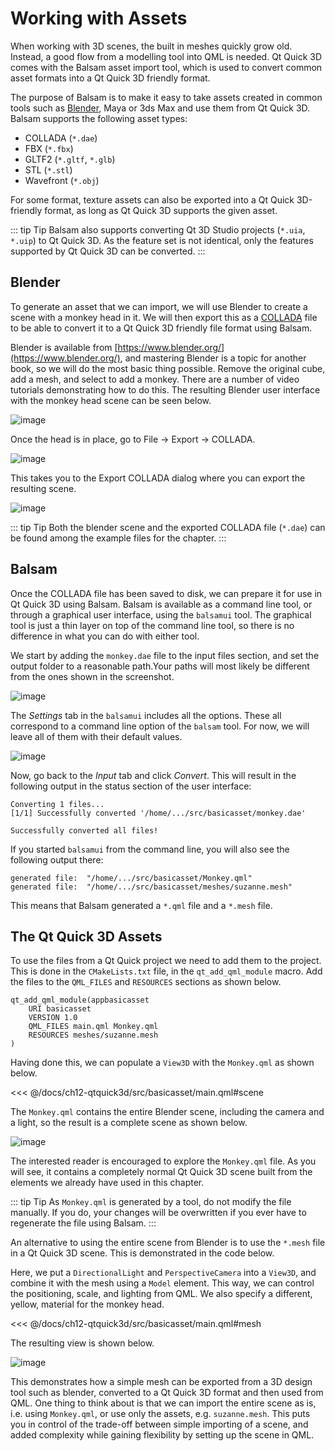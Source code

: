 # Working with Assets

When working with 3D scenes, the built in meshes quickly grow old. Instead, a good flow from a modelling tool into QML is needed. Qt Quick 3D comes with the Balsam asset import tool, which is used to convert common asset formats into a Qt Quick 3D friendly format.

The purpose of Balsam is to make it easy to take assets created in common tools such as [Blender](https://www.blender.org/), Maya or 3ds Max and use them from Qt Quick 3D. Balsam supports the following asset types:

- COLLADA (``*.dae``)
- FBX (``*.fbx``)
- GLTF2 (``*.gltf``, ``*.glb``)
- STL (``*.stl``)
- Wavefront (``*.obj``)

For some format, texture assets can also be exported into a Qt Quick 3D-friendly format, as long as Qt Quick 3D supports the given asset.

::: tip Tip
Balsam also supports converting Qt 3D Studio projects (``*.uia``, ``*.uip``) to Qt Quick 3D. As the feature set is not identical, only the features supported by Qt Quick 3D can be converted.
:::

## Blender

To generate an asset that we can import, we will use Blender to create a scene with a monkey head in it. We will then export this as a [COLLADA](https://en.wikipedia.org/wiki/COLLADA) file to be able to convert it to a Qt Quick 3D friendly file format using Balsam.

Blender is available from [https://www.blender.org/](https://www.blender.org/), and mastering Blender is a topic for another book, so we will do the most basic thing possible. Remove the original cube, add a mesh, and select to add a monkey. There are a number of video tutorials demonstrating how to do this. The resulting Blender user interface with the monkey head scene can be seen below.

![image](./assets/blender-monkey.png)

Once the head is in place, go to File -> Export -> COLLADA.

![image](./assets/blender-export-menu.png)

This takes you to the Export COLLADA dialog where you can export the resulting scene.

![image](./assets/blender-export-collada.png)

::: tip Tip
Both the blender scene and the exported COLLADA file (``*.dae``) can be found among the example files for the chapter.
:::

## Balsam

Once the COLLADA file has been saved to disk, we can prepare it for use in Qt Quick 3D using Balsam. Balsam is available as a command line tool, or through a graphical user interface, using the ``balsamui`` tool. The graphical tool is just a thin layer on top of the command line tool, so there is no difference in what you can do with either tool.

We start by adding the ``monkey.dae`` file to the input files section, and set the output folder to a reasonable path.Your paths will most likely be different from the ones shown in the screenshot.

![image](./assets/balsamui-1.png)

The _Settings_ tab in the ``balsamui`` includes all the options. These all correspond to a command line option of the ``balsam`` tool. For now, we will leave all of them with their default values.

![image](./assets/balsamui-2.png)

Now, go back to the _Input_ tab and click _Convert_. This will result in the following output in the status section of the user interface:
    
```
Converting 1 files...
[1/1] Successfully converted '/home/.../src/basicasset/monkey.dae'

Successfully converted all files!
```

If you started ``balsamui`` from the command line, you will also see the following output there:

```
generated file:  "/home/.../src/basicasset/Monkey.qml"
generated file:  "/home/.../src/basicasset/meshes/suzanne.mesh"
```

This means that Balsam generated a ``*.qml`` file and a ``*.mesh`` file.

## The Qt Quick 3D Assets

To use the files from a Qt Quick project we need to add them to the project. This is done in the ``CMakeLists.txt`` file, in the ``qt_add_qml_module`` macro. Add the files to the ``QML_FILES`` and ``RESOURCES`` sections as shown below.

```
qt_add_qml_module(appbasicasset
    URI basicasset
    VERSION 1.0
    QML_FILES main.qml Monkey.qml 
    RESOURCES meshes/suzanne.mesh
)
```

Having done this, we can populate a ``View3D`` with the ``Monkey.qml`` as shown below. 

<<< @/docs/ch12-qtquick3d/src/basicasset/main.qml#scene

The ``Monkey.qml`` contains the entire Blender scene, including the camera and a light, so the result is a complete scene as shown below.

![image](./assets/asset-first-input.png)

The interested reader is encouraged to explore the ``Monkey.qml`` file. As you will see, it contains a completely normal Qt Quick 3D scene built from the elements we already have used in this chapter.

::: tip Tip
As ``Monkey.qml`` is generated by a tool, do not modify the file manually. If you do, your changes will be overwritten if you ever have to regenerate the file using Balsam.
:::

An alternative to using the entire scene from Blender is to use the ``*.mesh`` file in a Qt Quick 3D scene. This is demonstrated in the code below.

Here, we put a ``DirectionalLight`` and ``PerspectiveCamera`` into a ``View3D``, and combine it with the mesh using a ``Model`` element. This way, we can control the positioning, scale, and lighting from QML. We also specify a different, yellow, material for the monkey head.

<<< @/docs/ch12-qtquick3d/src/basicasset/main.qml#mesh

The resulting view is shown below.

![image](./assets/asset-second-input.png)

This demonstrates how a simple mesh can be exported from a 3D design tool such as blender, converted to a Qt Quick 3D format and then used from QML. One thing to think about is that we can import the entire scene as is, i.e. using ``Monkey.qml``, or use only the assets, e.g. ``suzanne.mesh``. This puts you in control of the trade-off between simple importing of a scene, and added complexity while gaining flexibility by setting up the scene in QML.
